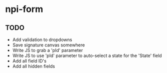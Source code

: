 # npi-form
## TODO

* Add validation to dropdowns
* Save signature canvas somewhere
* Write JS to grab a 'pId' parameter
* Write JS to use 'pId' parameter to auto-select a state for the 'State' field
* Add all field ID's
* Add all hidden fields
